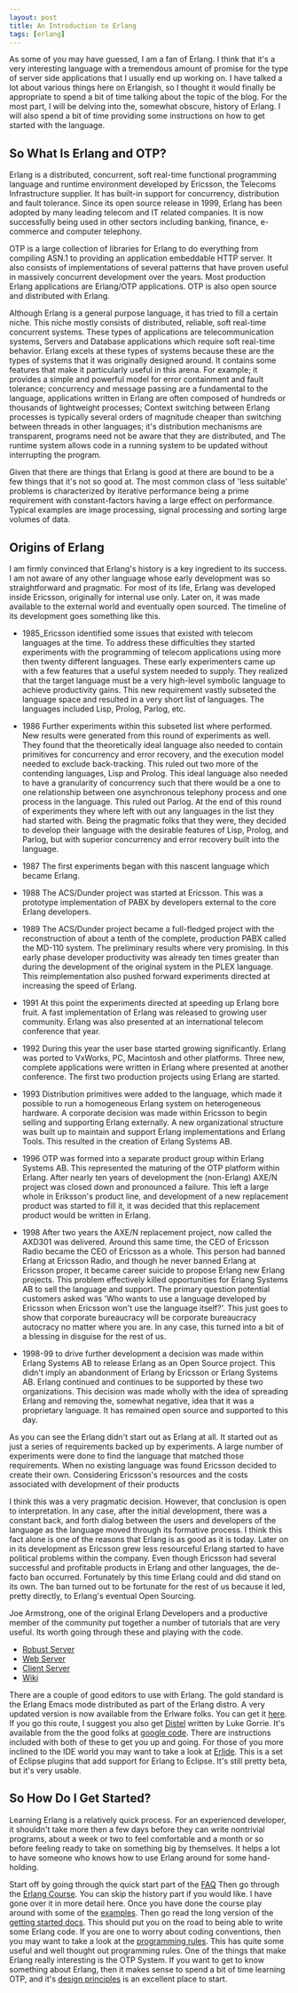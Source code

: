 ```yaml
---
layout: post
title: An Introduction to Erlang
tags: [erlang]
---
```


As some of you may have guessed, I am a fan of Erlang. I think that
it's a very interesting language with a tremendous amount of promise
for the type of server side applications that I usually end up working
on. I have talked a lot about various things here on Erlangish, so I
thought it would finally be appropriate to spend a bit of time talking
about the topic of the blog. For the most part, I will be delving into
the, somewhat obscure, history of Erlang. I will also spend a bit of
time providing some instructions on how to get started with the
language.

So What Is Erlang and OTP?
--------------------------

Erlang is a distributed, concurrent, soft real-time functional
programming language and runtime environment developed by Ericsson,
the Telecoms Infrastructure supplier. It has built-in support for
concurrency, distribution and fault tolerance. Since its open source
release in 1999, Erlang has been adopted by many leading telecom and
IT related companies. It is now successfully being used in other
sectors including banking, finance, e-commerce and computer
telephony.

OTP is a large collection of libraries for Erlang to do everything
from compiling ASN.1 to providing an application embeddable HTTP
server. It also consists of implementations of several patterns that
have proven useful in massively concurrent development over the
years. Most production Erlang applications are Erlang/OTP
applications. OTP is also open source and distributed with
Erlang.

Although Erlang is a general purpose language, it has tried to fill a
certain niche. This niche mostly consists of distributed, reliable,
soft real-time concurrent systems. These types of applications are
telecommunication systems, Servers and Database applications which
require soft real-time behavior. Erlang excels at these types of
systems because these are the types of systems that it was originally
designed around. It contains some features that make it particularly
useful in this arena. For example; it provides a simple and powerful
model for error containment and fault tolerance; concurrency and
message passing are a fundamental to the language, applications
written in Erlang are often composed of hundreds or thousands of
lightweight processes; Context switching between Erlang processes is
typically several orders of magnitude cheaper than switching between
threads in other languages; it's distribution mechanisms are
transparent, programs need not be aware that they are distributed, and
The runtime system allows code in a running system to be updated
without interrupting the program.

Given that there are things that Erlang is good at there are bound to
be a few things that it's not so good at. The most common class of
'less suitable' problems is characterized by iterative performance
being a prime requirement with constant-factors having a large effect
on performance. Typical examples are image processing, signal
processing and sorting large volumes of data.

Origins of Erlang
-----------------

I am firmly convinced that Erlang's history is a key ingredient to its
success. I am not aware of any other language whose early development
was so straightforward and pragmatic. For most of its life, Erlang was
developed inside Ericsson, originally for internal use only. Later on,
it was made available to the external world and eventually open
sourced. The timeline of its development goes something like this.

* 1985_Ericsson identified some issues that existed with telecom
  languages at the time. To address these difficulties they started
  experiments with the programming of telecom applications using more
  then twenty different languages. These early experimenters came up
  with a few features that a useful system needed to supply. They
  realized that the target language must be a very high-level symbolic
  language to achieve productivity gains. This new requirement vastly
  subseted the language space and resulted in a very short list of
  languages. The languages included Lisp, Prolog, Parlog, etc.

* 1986 Further experiments within this subseted list where
  performed. New results were generated from this round of experiments
  as well. They found that the theoretically ideal language also
  needed to contain primitives for concurrency and error recovery, and
  the execution model needed to exclude back-tracking. This ruled out
  two more of the contending languages, Lisp and Prolog. This ideal
  language also needed to have a granularity of concurrency such that
  there would be a one to one relationship between one asynchronous
  telephony process and one process in the language. This ruled out
  Parlog. At the end of this round of experiments they where left with
  out any languages in the list they had started with.  Being the
  pragmatic folks that they were, they decided to develop their
  language with the desirable features of Lisp, Prolog, and Parlog,
  but with superior concurrency and error recovery built into the
  language.

* 1987 The first experiments began with this nascent language which
  became Erlang.

* 1988 The ACS/Dunder project was started at Ericsson. This was a
  prototype implementation of PABX by developers external to the core
  Erlang developers.

* 1989 The ACS/Dunder project became a full-fledged project with the
  reconstruction of about a tenth of the complete, production PABX
  called the MD-110 system. The preliminary results where very
  promising. In this early phase developer productivity was already
  ten times greater than during the development of the original system
  in the PLEX language. This reimplementation also pushed forward
  experiments directed at increasing the speed of Erlang.

* 1991 At this point the experiments directed at speeding up Erlang
  bore fruit. A fast implementation of Erlang was released to growing
  user community. Erlang was also presented at an international
  telecom conference that year.

* 1992 During this year the user base started growing
  significantly. Erlang was ported to VxWorks, PC, Macintosh and other
  platforms. Three new, complete applications were written in Erlang
  where presented at another conference. The first two production
  projects using Erlang are started.

* 1993 Distribution primitives were added to the language, which made
  it possible to run a homogeneous Erlang system on heterogeneous
  hardware. A corporate decision was made within Ericsson to begin
  selling and supporting Erlang externally. A new organizational
  structure was built up to maintain and support Erlang
  implementations and Erlang Tools. This resulted in the creation of
  Erlang Systems AB.

* 1996 OTP was formed into a separate product group within Erlang
  Systems AB. This represented the maturing of the OTP platform within
  Erlang. After nearly ten years of development the (non-Erlang) AXE/N
  project was closed down and pronounced a failure. This left a large
  whole in Eriksson's product line, and development of a new
  replacement product was started to fill it, it was decided that this
  replacement product would be written in Erlang.

* 1998 After two years the AXE/N replacement project, now called the
  AXD301 was delivered.  Around this same time, the CEO of Ericsson
  Radio became the CEO of Ericsson as a whole. This person had banned
  Erlang at Ericsson Radio, and though he never banned Erlang at
  Ericsson proper, it became career suicide to propose Erlang new
  Erlang projects. This problem effectively killed opportunities for
  Erlang Systems AB to sell the language and support. The primary
  question potential customers asked was 'Who wants to use a language
  developed by Ericsson when Ericsson won't use the language
  itself?'. This just goes to show that corporate bureaucracy will be
  corporate bureaucracy autocracy no matter where you are. In any
  case, this turned into a bit of a blessing in disguise for the rest
  of us.

* 1998-99 to drive further development a decision was made within
  Erlang Systems AB to release Erlang as an Open Source project. This
  didn't imply an abandonment of Erlang by Ericsson or Erlang Systems
  AB. Erlang continued and continues to be supported by these two
  organizations. This decision was made wholly with the idea of
  spreading Erlang and removing the, somewhat negative, idea that it
  was a proprietary language. It has remained open source and
  supported to this day.

As you can see the Erlang didn't start out as Erlang at all. It
started out as just a series of requirements backed up by
experiments. A large number of experiments were done to find the
language that matched those requirements. When no existing language
was found Ericsson decided to create their own.  Considering
Ericsson's resources and the costs associated with development of
their products

I think this was a very pragmatic decision. However, that conclusion
is open to interpretation. In any case, after the initial development,
there was a constant back, and forth dialog between the users and
developers of the language as the language moved through its formative
process. I think this fact alone is one of the reasons that Erlang is
as good as it is today. Later on in its development as Ericsson grew
less resourceful Erlang started to have political problems within the
company. Even though Ericsson had several successful and profitable
products in Erlang and other languages, the de-facto ban
occurred. Fortunately by this time Erlang could and did stand on its
own.  The ban turned out to be fortunate for the rest of us because it
led, pretty directly, to Erlang's eventual Open Sourcing.

Joe Armstrong, one of the original Erlang Developers and a productive
member of the community put together a number of tutorials that are
very useful. Its worth going through these and playing with the code.

* [Robust Server](http://www.sics.se/%7Ejoe/tutorials/robust_server/robust_server.html)
* [Web Server](http://www.sics.se/%7Ejoe/tutorials/web_server/web_server.html)
* [Client Server](http://www.sics.se/%7Ejoe/tutorials/client_server/client_server.html)
* [Wiki](http://www.sics.se/%7Ejoe/tutorials/wiki/wiki.html)

There are a couple of good editors to use with Erlang. The gold
standard is the Erlang Emacs mode distributed as part of the Erlang
distro. A very updated version is now available from the Erlware
folks.  You can get it
[here](http://www.erlware.org/tools/erlware-mode/index.html).  If you
go this route, I suggest you also get
[Distel](http://code.google.com/p/distel/) written by Luke
Gorrie. It's available from the the good folks at
[google code](http://code.google.com/p/distel/).  There are
instructions included with both of these to get you up and going. For
those of you more inclined to the IDE world you may want to take a
look at [Erlide](http://erlide.sourceforge.net/). This is a
set of Eclipse plugins that add support for Erlang to Eclipse. It's
still pretty beta, but it's very usable.

So How Do I Get Started?
------------------------

Learning Erlang is a relatively quick process. For an experienced
developer, it shouldn't take more then a few days before they can
write nontrivial programs, about a week or two to feel comfortable and
a month or so before feeling ready to take on something big by
themselves. It helps a lot to have someone who knows how to use Erlang
around for some hand-holding.

Start off by going through the quick start part of the
[FAQ](http://www.erlang.org/faq/quick_start.html) Then go through the
[Erlang Course](http://www.erlang.org/course/course.html). You can
skip the history part if you would like. I have gone over it in more
detail here. Once you have done the course play around with some of
the
[examples](href="http://erlang.se/doc/doc-5.4.8/doc/programming_examples/part_frame.html).
Then go read the long version of the [getting started
docs](http://www.erlang.org/doc/getting_started/part_frame.html). This
should put you on the road to being able to write some Erlang code. If
you are one to worry about coding conventions, then you may want to
take a look at the [programming
rules](http://www.erlang.se/doc/programming_rules.shtml"&gt;http://www.erlang.se/doc/programming_rules.shtml).
This has quite some useful and well thought out programming rules. One
of the things that make Erlang really interesting is the OTP
System. If you want to get to know something about Erlang, then it
makes sense to spend a bit of time learning OTP, and it's [design
principles](http://www.erlang.org/doc/design_principles/part_frame.html)
is an excellent place to start.